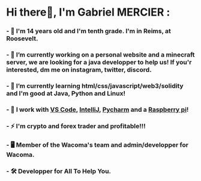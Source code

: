 # Hi there👋, I'm Gabriel MERCIER :
### - 💬 I'm 14 years old and I'm tenth grade. I'm in Reims, at Roosevelt.
### - 🔭 I’m currently working on a personal website and a minecraft server, we are looking for a java developper to help us! If you'r interested, dm me on instagram, twitter, discord.
### - 🌱 I’m currently learning html/css/javascript/web3/solidity and I'm good at Java, Python and Linux!
### - 🔨 I work with [VS Code](https://code.visualstudio.com/), [IntelliJ](https://www.jetbrains.com/fr-fr/idea/), [Pycharm](https://www.jetbrains.com/fr-fr/pycharm/) and a [Raspberry pi](https://www.raspberrypi.com/products/raspberry-pi-4-model-b/)! 
### - ⚡ I'm crypto and forex trader and profitable!!!
### - 🖥 Member of the Wacoma's team and admin/developper for Wacoma.
### - 🛠 Developper for All To Help You.

